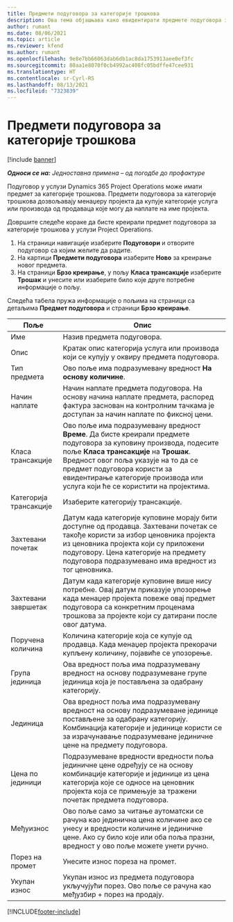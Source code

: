 ```yaml
---
title: Предмети подуговора за категорије трошкова
description: Ова тема објашњава како евидентирати предмете подуговора за трошак и користити поља за бележење времена куповине од продаваца.
author: rumant
ms.date: 08/06/2021
ms.topic: article
ms.reviewer: kfend
ms.author: rumant
ms.openlocfilehash: 9e8e7bb66063dab6db1ac8da1753913aee0ef3fc
ms.sourcegitcommit: 80aa1e8070f0cb4992ac408fc05bdffe47cee931
ms.translationtype: HT
ms.contentlocale: sr-Cyrl-RS
ms.lasthandoff: 08/13/2021
ms.locfileid: "7323839"
---
```

#  <a name="subcontract-lines-for-expense-categories"></a>Предмети подуговора за категорије трошкова

[!include [banner](../../includes/dataverse-preview.md)]

_**Односи се на:** Једноставна примена – од погодбе до профактуре_

Подуговор у услузи Dynamics 365 Project Operations може имати предмет за категорије трошкова. Предмети подуговора за категорије трошкова дозвољавају менаџеру пројекта да купује категорије услуга или производа од продаваца које могу да наплате на име пројекта.

Довршите следеће кораке да бисте креирали предмет подуговора за категорије трошкова у услузи Project Operations.

1. На страници навигације изаберите **Подуговори** и отворите подуговор са којим желите да радите.
2. На картици **Предмети подуговора** изаберите **Ново** за креирање новог предмета.
3. На страници **Брзо креирање**, у пољу **Класа трансакције** изаберите **Трошак** и унесите или изаберите било које друге потребне информације о пољу.

Следећа табела пружа информације о пољима на страници са детаљима **Предмет подуговора** и страници **Брзо креирање**.

| **Поље** |  **Опис** |
| ----------| ---------------- |
| Име | Назив предмета подуговора. |
| Опис | Кратак опис категорија услуга или производа који се купују у оквиру предмета подуговора. |
| Тип предмета | Ово поље има подразумевану вредност **На основу количине**.  |
| Начин наплате | Начин наплате предмета подуговора. На основу начина наплате предмета, распоред фактура заснован на контролним тачкама је доступан за начин наплате по фиксној цени.  |
| Класа трансакције | Ово поље има подразумевану вредност **Време**. Да бисте креирали предмете подуговора за куповину производа, подесите поље **Класа трансакције** на **Трошак**. Вредност овог поља указује на то да се предмет подуговора користи за евидентирање категорије производа или услуга који ће се користити на пројектима. |
| Категорија трансакције | Изаберите категорију трансакције. |
| Захтевани почетак | Датум када категорије куповине морају бити доступне од продавца. Захтевани почетак се такође користи за избор ценовника пројекта из ценовника пројекта који су приложени подуговору. Цена категорије на предмету подуговора подразумевано има вредност из тог ценовника. |
| Захтевани завршетак | Датум када категорије куповине више нису потребне. Овај датум приказује упозорење када менаџер пројекта повеже овај предмет подуговора са конкретним проценама трошкова за пројекте који су датирани после овог датума. |
| Поручена количина | Количина категорије која се купује од продавца. Када менаџер пројекта прекорачи купљену количину, појавиће се упозорење.  |
| Група јединица | Ова вредност поља има подразумевану вредност на основу подразумеване групе јединица која је постављена за одабрану категорију. |
| Јединица | Ова вредност поља има подразумевану вредност на основу подразумеване јединице постављене за одабрану категорију. Комбинација категорије и јединице користи се за израчунавање подразумеване јединичне цене на предмету подуговора. |
| Цена по јединици | Подразумеване вредности вредности поља јединичне цене одређују се на основу комбинације категорије и јединице из цена категорија које се односе на ценовник пројекта која се примењује за тражени почетак предмета подуговора.  |
| Међуизнос | Ово поље само за читање аутоматски се рачуна као јединична цена количине ако се унесу и вредности количине и јединичне цене. Ако су било које или оба поља празни, вредност у ово поље можете унети ручно.  |
| Порез на промет | Унесите износ пореза на промет.  |
| Укупан износ | Укупан износ из предмета подуговора укључујући порез. Ово поље се рачуна као међузбир + порез на продају.  |


[!INCLUDE[footer-include](../../includes/footer-banner.md)]
